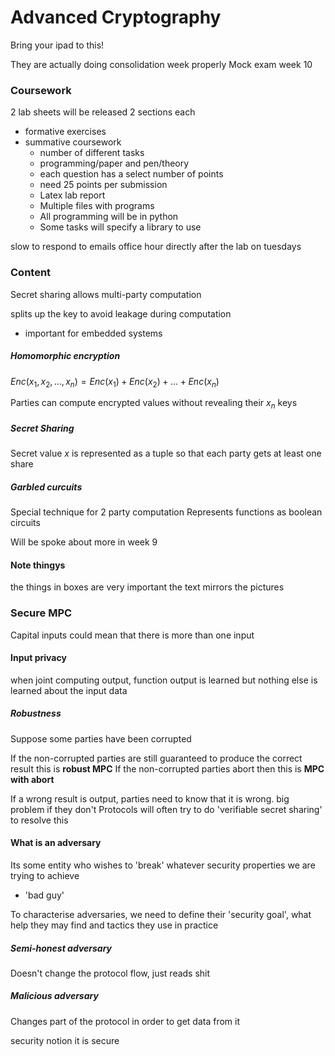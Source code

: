 # Advanced Cryptography

Bring your ipad to this!

They are actually doing consolidation week properly
Mock exam week 10

### Coursework
2 lab sheets will be released
2 sections each
- formative exercises
- summative coursework
	- number of different tasks 
	- programming/paper and pen/theory
	- each question has a select number of points
	- need 25 points per submission
	- Latex lab report
	- Multiple files with programs
	- All programming will be in python
	- Some tasks will specify a library to use

slow to respond to emails
office hour directly after the lab on tuesdays

### Content

Secret sharing allows multi-party computation

splits up the key to avoid leakage during computation
- important for embedded systems

##### Homomorphic encryption
$Enc(x_1, x_2, ..., x_n) = Enc(x_1) + Enc(x_2) + ... + Enc(x_n)$

Parties can compute encrypted values without revealing their $x_n$ keys

##### Secret Sharing
Secret value $x$ is represented as a tuple so that each party gets at least one share

##### Garbled curcuits
Special technique for 2 party computation
Represents functions as boolean circuits

Will be spoke about more in week 9

#### Note thingys
the things in boxes are very important
the text mirrors the pictures

### Secure MPC
Capital inputs could mean that there is more than one input

#### Input privacy
when joint computing output, function output is learned but nothing else is learned about the input data

##### Robustness
Suppose some parties have been corrupted

If the non-corrupted parties are still guaranteed to produce the correct result this is **robust MPC**
If the non-corrupted parties abort then this is **MPC with abort**

If a wrong result is output, parties need to know that it is wrong. big problem if they don't
Protocols will often try to do 'verifiable secret sharing' to resolve this

#### What is an adversary
Its some entity who wishes to 'break' whatever security properties we are trying to achieve
- 'bad guy'

To characterise adversaries, we need to define their 'security goal', what help they may find and tactics they use in practice

##### Semi-honest adversary
Doesn't change the protocol flow, just reads shit

##### Malicious adversary
Changes part of the protocol in order to get data from it

security notion
it is secure
